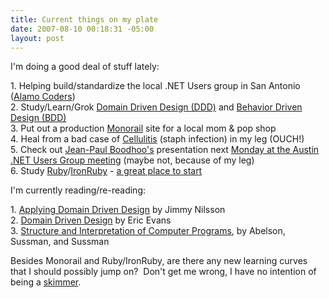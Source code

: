 ```yaml
---
title: Current things on my plate
date: 2007-08-10 00:18:31 -05:00
layout: post
---
```


I'm doing a good deal of stuff lately:

1\. Helping build/standardize the local .NET Users group in San Antonio ([Alamo Coders](http://www.alamocoders.net))  
2\. Study/Learn/Grok [Domain Driven Design (DDD)](http://www.amazon.com/Domain-Driven-Design-Tackling-Complexity-Software/dp/0321125215) and [Behavior Driven Design (BDD)](http://dannorth.net/introducing-bdd/)  
3\. Put out a production [Monorail](http://www.castleproject.org/monorail/index.html) site for a local mom & pop shop  
4\. Heal from a bad case of [Cellulitis](http://en.wikipedia.org/wiki/Cellulitis) (staph infection) in my leg (OUCH!)  
5\. Check out [Jean-Paul Boodhoo's](http://www.jpboodhoo.com/blog/) presentation next [Monday at the Austin .NET Users Group meeting](http://www.adnug.org/Home/tabid/36/ctl/Details/Mid/363/ItemID/1/Default.aspx?selecteddate=8/13/2007) (maybe not, because of my leg)  
6\. Study [Ruby](http://www.ruby-lang.org/en/)/[IronRuby](http://www.iunknown.com/2007/07/a-first-look-at.html) \- [a great place to start](http://tryruby.hobix.com/)

I'm currently reading/re-reading:

1\. [Applying Domain Driven Design](http://www.amazon.com/Applying-Domain-Driven-Design-Patterns-Examples/dp/0321268202) by Jimmy Nilsson  
2\. [Domain Driven Design](http://www.amazon.com/Domain-Driven-Design-Tackling-Complexity-Software/dp/0321125215/ref=pd_bxgy_b_img_b/105-8797962-7872444) by Eric Evans  
3\. [Structure and Interpretation of Computer Programs](http://mitpress.mit.edu/book-home.tcl?isbn=0262011530), by Abelson, Sussman, and Sussman

Besides Monorail and Ruby/IronRuby, are there any new learning curves that I should possibly jump on?  Don't get me wrong, I have no intention of being a [skimmer](http://codebetter.com/blogs/scott.bellware/archive/2007/01.aspx).